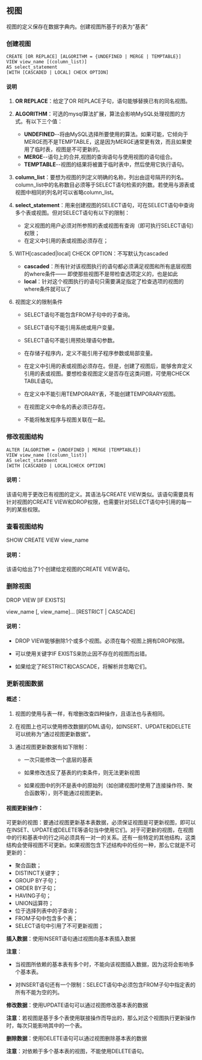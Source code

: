 ## 视图

视图的定义保存在数据字典内。创建视图所基于的表为“基表”

### 创建视图

```mysql
CREATE [OR REPLACE] [ALGORITHM = {UNDEFINED | MERGE | TEMPTABLE}]
VIEW view_name [(column_list)]
AS select_statement
[WITH [CASCADED | LOCAL] CHECK OPTION]
```

#### 说明

1. **OR REPLACE**：给定了OR REPLACE子句，语句能够替换已有的同名视图。

2. **ALGORITHM**：可选的mysql算法扩展，算法会影响MySQL处理视图的方式。有以下三个值：
    - **UNDEFINED**--将由MySQL选择所要使用的算法。如果可能，它倾向于MERGE而不是TEMPTABLE，这是因为MERGE通常更有效，而且如果使用了临时表，视图是不可更新的。
    - **MERGE**--语句上的合并,视图的查询语句与使用视图的语句组合。
    - **TEMPTABLE**--视图的结果将被置于临时表中，然后使用它执行语句。

3. **column_list**：要想为视图的列定义明确的名称，列出由逗号隔开的列名。column_list中的名称数目必须等于SELECT语句检索的列数。若使用与源表或视图中相同的列名时可以省略column_list。

4. **select_statement**：用来创建视图的SELECT语句，可在SELECT语句中查询多个表或视图。但对SELECT语句有以下的限制：
    - 定义视图的用户必须对所参照的表或视图有查询（即可执行SELECT语句）权限；
    - 在定义中引用的表或视图必须存在；

5. WITH[cascaded|local] CHECK OPTION：不写默认为cascaded

    - **cascaded**：所有针对该视图执行的语句都必须满足视图和所有底层视图的where条件—— 即使那些视图不是带检查选项定义的，也是如此
    - **local**：针对这个视图执行的语句只需要满足指定了检查选项的视图的where条件就可以了

6. 视图定义的限制条件

    -  SELECT语句不能包含FROM子句中的子查询。

    -  SELECT语句不能引用系统或用户变量。

    -  SELECT语句不能引用预处理语句参数。

    -  在存储子程序内，定义不能引用子程序参数或局部变量。

    -  在定义中引用的表或视图必须存在。但是，创建了视图后，能够舍弃定义引用的表或视图。要想检查视图定义是否存在这类问题，可使用CHECK TABLE语句。

    -  在定义中不能引用TEMPORARY表，不能创建TEMPORARY视图。

    -  在视图定义中命名的表必须已存在。

    -  不能将触发程序与视图关联在一起。

 

### 修改视图结构

```mysql
ALTER [ALGORITHM = {UNDEFINED | MERGE |TEMPTABLE}]
VIEW view_name [(column_list)]
AS select_statement
[WITH [CASCADED | LOCAL]CHECK OPTION]
```

#### 说明：

该语句用于更改已有视图的定义。其语法与CREATE VIEW类似。该语句需要具有针对视图的CREATE VIEW和DROP权限，也需要针对SELECT语句中引用的每一列的某些权限。

 

### 查看视图结构

SHOW CREATE VIEW view_name

#### 说明：

该语句给出了1个创建给定视图的CREATE VIEW语句。

 

### 删除视图

DROP VIEW [IF EXISTS]

view_name [, view_name]... [RESTRICT | CASCADE]

#### 说明：

- DROP VIEW能够删除1个或多个视图。必须在每个视图上拥有DROP权限。

- 可以使用关键字IF EXISTS来防止因不存在的视图而出错。

- 如果给定了RESTRICT和CASCADE，将解析并忽略它们。



### 更新视图数据

#### 概述：

1. 视图的使用与表一样，有增删改查四种操作，且语法也与表相同。

2. 在视图上也可以使用修改数据的DML语句，如INSERT、UPDATE和DELETE可以统称为“通过视图更新数据”。

3. 通过视图更新数据有如下限制：

    - 一次只能修改一个底层的基表

    - 如果修改违反了基表的约束条件，则无法更新视图

    - 如果视图中的列不是表中的原始列（如创建视图时使用了连接操作符、聚合函数等），则不能通过视图更新。



#### 视图更新操作：

可更新的视图：要通过视图更新基本表数据，必须保证视图是可更新视图，即可以在INSET、UPDATE或DELETE等语句当中使用它们。对于可更新的视图，在视图中的行和基表中的行之间必须具有一对一的关系。还有一些特定的其他结构，这类结构会使得视图不可更新。如果视图包含下述结构中的任何一种，那么它就是不可更新的：

- 聚合函数；
- DISTINCT关键字；
- GROUP BY子句；
- ORDER BY子句；
- HAVING子句；
- UNION运算符；
- 位于选择列表中的子查询；
- FROM子句中包含多个表；
- SELECT语句中引用了不可更新视图；



**插入数据**：使用INSERT语句通过视图向基本表插入数据

**注意**：

-  当视图所依赖的基本表有多个时，不能向该视图插入数据，因为这将会影响多个基本表。

-  对INSERT语句还有一个限制：SELECT语句中必须包含FROM子句中指定表的所有不能为空的列。

**修改数据**：使用UPDATE语句可以通过视图修改基本表的数据

**注意**：若视图是基于多个表使用联接操作而导出的，那么对这个视图执行更新操作时，每次只能影响其中的一个表。

**删除数据**：使用DELETE语句可以通过视图删除基本表的数据

**注意**：对依赖于多个基本表的视图，不能使用DELETE语句。